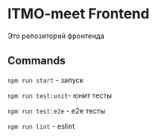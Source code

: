 # ITMO-meet Frontend
Это репозиторий фронтенда

## Commands
`npm run start` - запуск 

`npm run test:unit`- юнит тесты

`npm run test:e2e` - e2e тесты

`npm run lint` - eslint